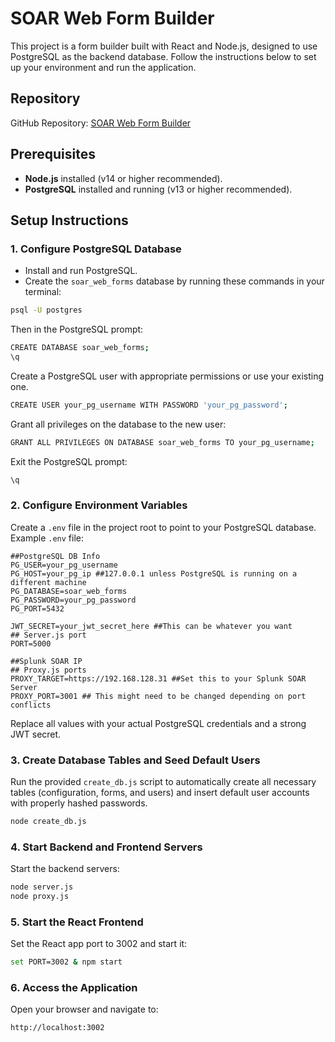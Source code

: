 # SOAR Web Form Builder

This project is a form builder built with React and Node.js, designed to use PostgreSQL as the backend database. Follow the instructions below to set up your environment and run the application.

## Repository

GitHub Repository: [SOAR Web Form Builder](https://github.com/BeardedInfoSec/soar_web_forms)

## Prerequisites

- **Node.js** installed (v14 or higher recommended).
- **PostgreSQL** installed and running (v13 or higher recommended).

## Setup Instructions

### 1. Configure PostgreSQL Database

- Install and run PostgreSQL.
- Create the `soar_web_forms` database by running these commands in your terminal:

```bash
psql -U postgres
```
Then in the PostgreSQL prompt:
```bash
CREATE DATABASE soar_web_forms;
\q
```
Create a PostgreSQL user with appropriate permissions or use your existing one.

```bash
CREATE USER your_pg_username WITH PASSWORD 'your_pg_password';
```

Grant all privileges on the database to the new user:

```bash
GRANT ALL PRIVILEGES ON DATABASE soar_web_forms TO your_pg_username;
```
Exit the PostgreSQL prompt:
```bash
\q
```

### 2. Configure Environment Variables

Create a `.env` file in the project root to point to your PostgreSQL database. Example `.env` file:

```env
##PostgreSQL DB Info
PG_USER=your_pg_username
PG_HOST=your_pg_ip ##127.0.0.1 unless PostgreSQL is running on a different machine
PG_DATABASE=soar_web_forms
PG_PASSWORD=your_pg_password
PG_PORT=5432

JWT_SECRET=your_jwt_secret_here ##This can be whatever you want
## Server.js port
PORT=5000

##Splunk SOAR IP
## Proxy.js ports
PROXY_TARGET=https://192.168.128.31 ##Set this to your Splunk SOAR Server
PROXY_PORT=3001 ## This might need to be changed depending on port conflicts
```
Replace all values with your actual PostgreSQL credentials and a strong JWT secret.

### 3. Create Database Tables and Seed Default Users
Run the provided `create_db.js` script to automatically create all necessary tables (configuration, forms, and users) and insert default user accounts with properly hashed passwords.

```bash
node create_db.js
```

### 4. Start Backend and Frontend Servers
Start the backend servers:
```bash
node server.js
node proxy.js
```

### 5. Start the React Frontend
Set the React app port to 3002 and start it:
```bash
set PORT=3002 & npm start
```

### 6. Access the Application
Open your browser and navigate to:
```bash
http://localhost:3002
```
